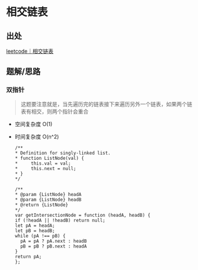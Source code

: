 # 相交链表

## 出处

[leetcode｜相交链表](https://leetcode-cn.com/problems/intersection-of-two-linked-lists/)

## 题解/思路

### 双指针

> 这题要注意就是，当先遍历完的链表接下来遍历另外一个链表，如果两个链表有相交，则两个指针会重合

- 空间复杂度 O(1)
- 时间复杂度 O(n^2)

  ```
  /**
  * Definition for singly-linked list.
  * function ListNode(val) {
  *     this.val = val;
  *     this.next = null;
  * }
  */

  /**
  * @param {ListNode} headA
  * @param {ListNode} headB
  * @return {ListNode}
  */
  var getIntersectionNode = function (headA, headB) {
  if (!headA || !headB) return null;
  let pA = headA;
  let pB = headB;
  while (pA !== pB) {
    pA = pA ? pA.next : headB
    pB = pB ? pB.next : headA
  }
  return pA;
  };
  ```
